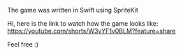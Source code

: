 The game was written in Swift using SpriteKit

Hi, here is the link to watch how the game looks like: https://youtube.com/shorts/W3vYF1v0BLM?feature=share

Feel free :)
